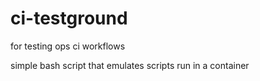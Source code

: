 # ci-testground
for testing ops ci workflows

simple bash script that emulates scripts run in a container
